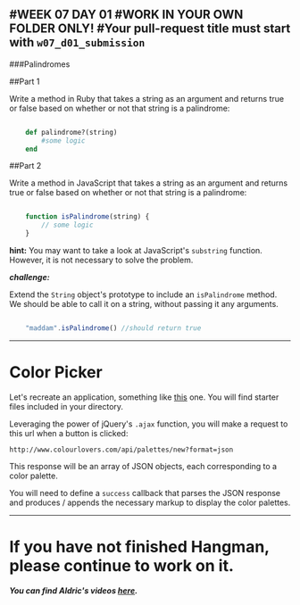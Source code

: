 #WEEK 07 DAY 01
#WORK IN YOUR OWN FOLDER ONLY!
#Your pull-request title must start with `w07_d01_submission`
---
###Palindromes

##Part 1

Write a method in Ruby that takes a string as an argument and returns true or false based on whether or not that string is a palindrome:

```ruby

	def palindrome?(string)
		#some logic
	end
```

##Part 2

Write a method in JavaScript that takes a string as an argument and returns true or false based on whether or not that string is a palindrome:

```javascript

	function isPalindrome(string) {
		// some logic
	}
```
**hint:** You may want to take a look at JavaScript's `substring` function.  However, it is not necessary to solve the problem.


***challenge:***

Extend the `String` object's prototype to include an `isPalindrome` method.  We should be able to call it on a string, without passing it any arguments.

```javascript

	"maddam".isPalindrome() //should return true

```

---

# Color Picker

Let's recreate an application, something like [this](https://kuler.adobe.com/explore/random/?time=month) one.  You will find starter files included in your directory.

Leveraging the power of jQuery's `.ajax` function, you will make a request to this url when a button is clicked:

`http://www.colourlovers.com/api/palettes/new?format=json`

This response will be an array of JSON objects, each corresponding to a color palette.  

You will need to define a `success` callback that parses the JSON response and produces / appends the necessary markup to display the color palettes.

---

# If you have not finished Hangman, please continue to work on it.  
***You can find Aldric's videos [here](https://www.youtube.com/playlist?list=PLb_aHcWo1ZgL7d57z7jsshrYQlmZZJ10C).***
